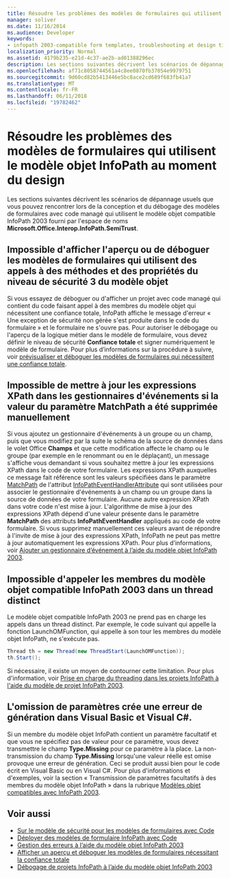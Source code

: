 ```yaml
---
title: Résoudre les problèmes des modèles de formulaires qui utilisent le modèle objet InfoPath au moment du design
manager: soliver
ms.date: 11/16/2014
ms.audience: Developer
keywords:
- infopath 2003-compatible form templates, troubleshooting at design time,troubleshooting form templates [InfoPath 2007], design time
localization_priority: Normal
ms.assetid: 4179b235-e21d-4c37-ae2b-ad01388296ec
description: Les sections suivantes décrivent les scénarios de dépannage usuels que vous pouvez rencontrer lors de la conception et du débogage des modèles de formulaires avec code managé qui utilisent le modèle objet compatible InfoPath 2003 fourni par l'espace de noms Microsoft.Office.Interop.InfoPath.SemiTrust.
ms.openlocfilehash: af71c8058744561a4c8ee0870fb37054e9979751
ms.sourcegitcommit: 9d60cd82b5413446e5bc8ace2cd689f683fb41a7
ms.translationtype: MT
ms.contentlocale: fr-FR
ms.lasthandoff: 06/11/2018
ms.locfileid: "19782462"
---
```

# <a name="troubleshoot-form-templates-that-use-the-infopath-object-model-at-design-time"></a>Résoudre les problèmes des modèles de formulaires qui utilisent le modèle objet InfoPath au moment du design

Les sections suivantes décrivent les scénarios de dépannage usuels que vous pouvez rencontrer lors de la conception et du débogage des modèles de formulaires avec code managé qui utilisent le modèle objet compatible InfoPath 2003 fourni par l'espace de noms **Microsoft.Office.Interop.InfoPath.SemiTrust**. 
  
## <a name="cannot-preview-or-debug-form-templates-that-use-calls-to-object-model-security-level-3-methods-and-properties"></a>Impossible d'afficher l'aperçu ou de déboguer les modèles de formulaires qui utilisent des appels à des méthodes et des propriétés du niveau de sécurité 3 du modèle objet

Si vous essayez de déboguer ou d'afficher un projet avec code managé qui contient du code faisant appel à des membres du modèle objet qui nécessitent une confiance totale, InfoPath affiche le message d'erreur « Une exception de sécurité non gérée s'est produite dans le code du formulaire » et le formulaire ne s'ouvre pas. Pour autoriser le débogage ou l'aperçu de la logique métier dans le modèle de formulaire, vous devez définir le niveau de sécurité **Confiance totale** et signer numériquement le modèle de formulaire. Pour plus d’informations sur la procédure à suivre, voir [prévisualiser et déboguer les modèles de formulaires qui nécessitent une confiance totale](how-to-preview-and-debug-form-templates-that-require-full-trust.md).
  
## <a name="cannot-update-xpath-expressions-in-event-handlers-if-the-matchpath-parameter-value-was-deleted-manually"></a>Impossible de mettre à jour les expressions XPath dans les gestionnaires d'événements si la valeur du paramètre MatchPath a été supprimée manuellement

Si vous ajoutez un gestionnaire d'événements à un groupe ou un champ, puis que vous modifiez par la suite le schéma de la source de données dans le volet Office **Champs** et que cette modification affecte le champ ou le groupe (par exemple en le renommant ou en le déplaçant), un message s'affiche vous demandant si vous souhaitez mettre à jour les expressions XPath dans le code de votre formulaire. Les expressions XPath auxquelles ce message fait référence sont les valeurs spécifiées dans le paramètre [MatchPath](https://msdn.microsoft.com/library/Microsoft.Office.Interop.InfoPath.SemiTrust.InfoPathEventHandlerAttribute.MatchPath.aspx) de l'attribut [InfoPathEventHandlerAttribute](https://msdn.microsoft.com/library/Microsoft.Office.Interop.InfoPath.SemiTrust.InfoPathEventHandlerAttribute.aspx) qui sont utilisées pour associer le gestionnaire d'événements à un champ ou un groupe dans la source de données de votre formulaire. Aucune autre expression XPath dans votre code n'est mise à jour. L'algorithme de mise à jour des expressions XPath dépend d'une valeur présente dans le paramètre **MatchPath** des attributs **InfoPathEventHandler** appliqués au code de votre formulaire. Si vous supprimez manuellement ces valeurs avant de répondre à l'invite de mise à jour des expressions XPath, InfoPath ne peut pas mettre à jour automatiquement les expressions XPath. Pour plus d’informations, voir [Ajouter un gestionnaire d’événement à l’aide du modèle objet InfoPath 2003](how-to-add-an-event-handler-using-the-infopath-2003-object-model.md).
  
## <a name="cannot-call-members-of-the-infopath-2003-compatible-object-model-on-a-separate-thread"></a>Impossible d'appeler les membres du modèle objet compatible InfoPath 2003 dans un thread distinct

Le modèle objet compatible InfoPath 2003 ne prend pas en charge les appels dans un thread distinct. Par exemple, le code suivant qui appelle la fonction LaunchOMFunction, qui appelle à son tour les membres du modèle objet InfoPath, ne s'exécute pas. 
  
```cs
Thread th = new Thread(new ThreadStart(LaunchOMFunction));
th.Start();
```

Si nécessaire, il existe un moyen de contourner cette limitation. Pour plus d'information, voir [Prise en charge du threading dans les projets InfoPath à l'aide du modèle de projet InfoPath 2003](threading-support-in-infopath-projects-using-the-infopath-2003-object-model.md).
  
## <a name="omitting-optional-parameters-causes-a-build-error-in-visual-basic-and-visual-c"></a>L'omission de paramètres crée une erreur de génération dans Visual Basic et Visual C#.

Si un membre du modèle objet InfoPath contient un paramètre facultatif et que vous ne spécifiez pas de valeur pour ce paramètre, vous devez transmettre le champ **Type.Missing** pour ce paramètre à la place. La non-transmission du champ **Type.Missing** lorsqu'une valeur réelle est omise provoque une erreur de génération. Ceci se produit aussi bien pour le code écrit en Visual Basic ou en Visual C#. Pour plus d'informations et d'exemples, voir la section « Transmission de paramètres facultatifs à des membres du modèle objet InfoPath » dans la rubrique [Modèles objet compatibles avec InfoPath 2003](infopath-2003-compatible-object-models.md). 
  
## <a name="see-also"></a>Voir aussi

- [Sur le modèle de sécurité pour les modèles de formulaires avec Code](about-the-security-model-for-form-templates-with-code.md)
- [Déployer des modèles de formulaire InfoPath avec Code](how-to-deploy-infopath-form-templates-with-code.md)
- [Gestion des erreurs à l’aide du modèle objet InfoPath 2003](how-to-handle-errors-using-the-infopath-2003-object-model.md)
- [Afficher un aperçu et déboguer les modèles de formulaires nécessitant la confiance totale](how-to-preview-and-debug-form-templates-that-require-full-trust.md)
- [Débogage de projets InfoPath à l’aide du modèle objet InfoPath 2003](how-to-debug-infopath-projects-using-the-infopath-2003-object-model.md)

